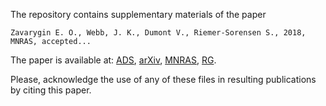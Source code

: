 The repository contains supplementary materials of the paper

```
Zavarygin E. O., Webb, J. K., Dumont V., Riemer-Sorensen S., 2018, MNRAS, accepted...
```

The paper is available at: 
[ADS](http://adsabs.harvard.edu/abs/2017arXiv170609512Z), 
[arXiv](https://arxiv.org/abs/1706.09512), 
[MNRAS](https://academic.oup.com/mnras/advance-article/doi/10.1093/mnras/sty1003/4980934), 
[RG](https://www.researchgate.net/publication/318036230_The_primordial_deuterium_abundance_at_z_2504_from_a_high_signal-to-noise_spectrum_of_Q10092956).

Please, acknowledge the use of any of these files in resulting publications by citing this paper.
